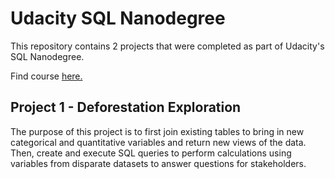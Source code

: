 # Udacity SQL Nanodegree
This repository contains 2 projects that were completed as part of Udacity's SQL Nanodegree.

Find course [here.](https://www.udacity.com/course/learn-sql--nd072)

## Project 1 - Deforestation Exploration
The purpose of this project is to first join existing tables to bring in new categorical and quantitative variables and return new views of the data. Then, create and execute SQL queries to perform calculations using variables from disparate datasets to answer questions for stakeholders.
